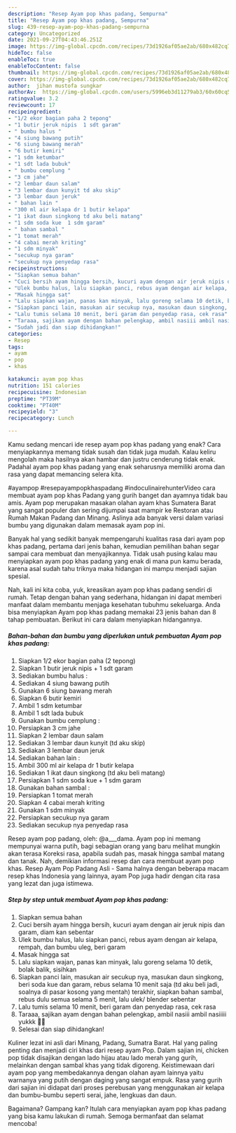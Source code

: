 ```yaml
---
description: "Resep Ayam pop khas padang, Sempurna"
title: "Resep Ayam pop khas padang, Sempurna"
slug: 439-resep-ayam-pop-khas-padang-sempurna
category: Uncategorized
date: 2021-09-27T04:43:46.251Z
image: https://img-global.cpcdn.com/recipes/73d1926af05ae2ab/680x482cq70/ayam-pop-khas-padang-foto-resep-utama.jpg
hideToc: false
enableToc: true
enableTocContent: false
thumbnail: https://img-global.cpcdn.com/recipes/73d1926af05ae2ab/680x482cq70/ayam-pop-khas-padang-foto-resep-utama.jpg
cover: https://img-global.cpcdn.com/recipes/73d1926af05ae2ab/680x482cq70/ayam-pop-khas-padang-foto-resep-utama.jpg
author:  jihan mustofa sungkar
authorAv:  https://img-global.cpcdn.com/users/5996eb3d11279ab3/60x60cq50/avatar.jpg
ratingvalue: 3.2
reviewcount: 17
recipeingredient:
- "1/2 ekor bagian paha 2 tepong"
- "1 butir jeruk nipis  1 sdt garam"
- " bumbu halus "
- "4 siung bawang putih"
- "6 siung bawang merah"
- "6 butir kemiri"
- "1 sdm ketumbar"
- "1 sdt lada bubuk"
- " bumbu cemplung "
- "3 cm jahe"
- "2 lembar daun salam"
- "3 lembar daun kunyit td aku skip"
- "3 lembar daun jeruk"
- " bahan lain "
- "300 ml air kelapa dr 1 butir kelapa"
- "1 ikat daun singkong td aku beli matang"
- "1 sdm soda kue  1 sdm garam"
- " bahan sambal "
- "1 tomat merah"
- "4 cabai merah kriting"
- "1 sdm minyak"
- "secukup nya garam"
- "secukup nya penyedap rasa"
recipeinstructions:
- "Siapkan semua bahan"
- "Cuci bersih ayam hingga bersih, kucuri ayam dengan air jeruk nipis dan garam, diam kan sebentar"
- "Ulek bumbu halus, lalu siapkan panci, rebus ayam dengan air kelapa, rempah, dan bumbu uleg, beri garam"
- "Masak hingga sat"
- "Lalu siapkan wajan, panas kan minyak, lalu goreng selama 10 detik, bolak balik, sisihkan"
- "Siapkan panci lain, masukan air secukup nya, masukan daun singkong, beri soda kue dan garam, rebus selama 10 menit saja (td aku beli jadi, soalnya di pasar kosong yang mentah)  terakhir, siapkan bahan sambal, rebus dulu semua selama 5 menit, lalu ulek/ blender sebentar"
- "Lalu tumis selama 10 menit, beri garam dan penyedap rasa, cek rasa"
- "Taraaa, sajikan ayam dengan bahan pelengkap, ambil nasiii ambil nasiiiii yukkk 🤭🤤"
- "Sudah jadi dan siap dihidangkan!"
categories:
- Resep
tags:
- ayam
- pop
- khas

katakunci: ayam pop khas 
nutrition: 151 calories
recipecuisine: Indonesian
preptime: "PT39M"
cooktime: "PT40M"
recipeyield: "3"
recipecategory: Lunch

---
```



Kamu sedang mencari ide resep ayam pop khas padang yang enak? Cara menyiapkannya memang tidak susah dan tidak juga mudah. Kalau keliru mengolah maka hasilnya akan hambar dan justru cenderung tidak enak. Padahal ayam pop khas padang yang enak seharusnya memiliki aroma dan rasa yang dapat memancing selera kita.


#ayampop #resepayampopkhaspadang #indoculinairehunterVideo cara membuat ayam pop khas Padang yang gurih banget dan ayamnya tidak bau amis. Ayam pop merupakan masakan olahan ayam khas Sumatera Barat yang sangat populer dan sering dijumpai saat mampir ke Restoran atau Rumah Makan Padang dan Minang. Aslinya ada banyak versi dalam variasi bumbu yang digunakan dalam memasak ayam pop ini.

Banyak hal yang sedikit banyak mempengaruhi kualitas rasa dari ayam pop khas padang, pertama dari jenis bahan, kemudian pemilihan bahan segar sampai cara membuat dan menyajikannya. Tidak usah pusing kalau mau menyiapkan ayam pop khas padang yang enak di mana pun kamu berada, karena asal sudah tahu triknya maka hidangan ini mampu menjadi sajian spesial.


Nah, kali ini kita coba, yuk, kreasikan ayam pop khas padang sendiri di rumah. Tetap dengan bahan yang sederhana, hidangan ini dapat memberi manfaat dalam membantu menjaga kesehatan tubuhmu sekeluarga. Anda bisa menyiapkan Ayam pop khas padang memakai 23 jenis bahan dan 8 tahap pembuatan. Berikut ini cara dalam menyiapkan hidangannya.

<!--inarticleads1-->

##### Bahan-bahan dan bumbu yang diperlukan untuk pembuatan Ayam pop khas padang:

1. Siapkan 1/2 ekor bagian paha (2 tepong)
1. Siapkan 1 butir jeruk nipis + 1 sdt garam
1. Sediakan  bumbu halus :
1. Sediakan 4 siung bawang putih
1. Gunakan 6 siung bawang merah
1. Siapkan 6 butir kemiri
1. Ambil 1 sdm ketumbar
1. Ambil 1 sdt lada bubuk
1. Gunakan  bumbu cemplung :
1. Persiapkan 3 cm jahe
1. Siapkan 2 lembar daun salam
1. Sediakan 3 lembar daun kunyit (td aku skip)
1. Sediakan 3 lembar daun jeruk
1. Sediakan  bahan lain :
1. Ambil 300 ml air kelapa dr 1 butir kelapa
1. Sediakan 1 ikat daun singkong (td aku beli matang)
1. Persiapkan 1 sdm soda kue + 1 sdm garam
1. Gunakan  bahan sambal :
1. Persiapkan 1 tomat merah
1. Siapkan 4 cabai merah kriting
1. Gunakan 1 sdm minyak
1. Persiapkan secukup nya garam
1. Sediakan secukup nya penyedap rasa


Resep ayam pop padang, oleh: @a___dama. Ayam pop ini memang mempunyai warna putih, bagi sebagian orang yang baru melihat mungkin akan terasa Koreksi rasa, apabila sudah pas, masak hingga sambal matang dan tanak. Nah, demikian informasi resep dan cara membuat ayam pop khas. Resep Ayam Pop Padang Asli - Sama halnya dengan beberapa macam resep khas Indonesia yang lainnya, ayam Pop juga hadir dengan cita rasa yang lezat dan juga istimewa. 

<!--inarticleads2-->

##### Step by step untuk membuat Ayam pop khas padang:

1. Siapkan semua bahan
1. Cuci bersih ayam hingga bersih, kucuri ayam dengan air jeruk nipis dan garam, diam kan sebentar
1. Ulek bumbu halus, lalu siapkan panci, rebus ayam dengan air kelapa, rempah, dan bumbu uleg, beri garam
1. Masak hingga sat
1. Lalu siapkan wajan, panas kan minyak, lalu goreng selama 10 detik, bolak balik, sisihkan
1. Siapkan panci lain, masukan air secukup nya, masukan daun singkong, beri soda kue dan garam, rebus selama 10 menit saja (td aku beli jadi, soalnya di pasar kosong yang mentah)  terakhir, siapkan bahan sambal, rebus dulu semua selama 5 menit, lalu ulek/ blender sebentar
1. Lalu tumis selama 10 menit, beri garam dan penyedap rasa, cek rasa
1. Taraaa, sajikan ayam dengan bahan pelengkap, ambil nasiii ambil nasiiiii yukkk 🤭🤤
1. Selesai dan siap dihidangkan!

Kuliner lezat ini asli dari Minang, Padang, Sumatra Barat. Hal yang paling penting dan menjadi ciri khas dari resep ayam Pop. Dalam sajian ini, chicken pop tidak disajikan dengan lado hijau atau lado merah yang gurih, melainkan dengan sambal khas yang tidak digoreng. Keistimewaan dari ayam pop yang membedakannya dengan olahan ayam lainnya yaitu warnanya yang putih dengan daging yang sangat empuk. Rasa yang gurih dari sajian ini didapat dari proses perebusan yang menggunakan air kelapa dan bumbu-bumbu seperti serai, jahe, lengkuas dan daun. 

Bagaimana? Gampang kan? Itulah cara menyiapkan ayam pop khas padang yang bisa kamu lakukan di rumah. Semoga bermanfaat dan selamat mencoba!
